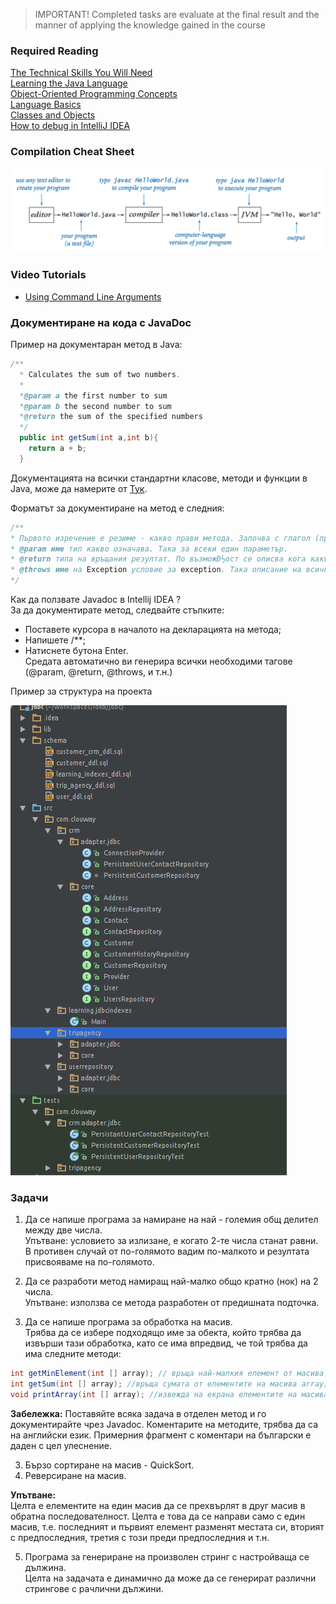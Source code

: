 > IMPORTANT! Completed tasks are evaluate at the final result and the manner of applying the knowledge gained in the  course 

### Required Reading
[The Technical Skills You Will Need](https://dzone.com/articles/the-technical-skills-you-need-to-have-as-a-softwar)  
[Learning the Java Language](http://docs.oracle.com/javase/tutorial/java/index.html)  
[Object-Oriented Programming Concepts](http://docs.oracle.com/javase/tutorial/java/concepts/index.html)  
[Language Basics](http://docs.oracle.com/javase/tutorial/java/nutsandbolts/index.html)  
[Classes and Objects](http://docs.oracle.com/javase/tutorial/java/javaOO/index.html)  
[How to debug in IntelliJ IDEA](https://dzone.com/articles/how-to-debug-java-with-intellij-breakpoints-evalua)  

### Compilation Cheat Sheet
![Compilation Cheet Sheet](images/javac.png)
  
### Video Tutorials
* [Using Command Line Arguments](https://drive.google.com/file/d/0B9XARH7wTEN4OUdIa015VjBxVnc/view?usp=sharing)  

### Документиране на кода с JavaDoc  

Пример на документаран метод в Java:  

```java
/**
  * Calculates the sum of two numbers.
  *
  *@param a the first number to sum
  *@param b the second number to sum
  *@return the sum of the specified numbers
  */
  public int getSum(int a,int b){
    return a + b;
  }
```

Документацията на всички стандартни класове, методи и функции в Java, може да намерите от [Тук](http://docs.oracle.com/javase/7/docs/api/). 

Форматът за документиране на метод е следния:

```java
/**
* Първото изречение е резюме - какво прави метода. Започва с глагол (примерно Събира). От второто изречение са подробностите.
* @param име тип какво означава. Така за всеки един параметър.
* @return типа на връщания резултат. По възможÐ½ост се описва кога какъв резултат се връща.
* @throws име на Exception условие за exception. Така описание на всички изключения (exceptions).
*/
```

Как да ползвате Javadoc в Intellij IDEA ?  
За да документирате метод, следвайте стъпките:  
   * Поставете курсора в началото на декларацията на метода;  
   * Напишете /**;  
   * Натиснете бутона Enter.  
Средата автоматично ви генерира всички необходими тагове (@param, @return, @throws, и т.н.)  

Пример за структура на проекта

![Sample project structure.](https://github.com/freekman/images/blob/master/CorrectPackaging.png)
### Задачи   
1. Да се напише програма за намиране  на най - големия общ делител между две числа.  
Упътване: условието за излизане, е когато 2-те числа станат равни. В противен случай от по-голямото вадим по-малкото и резултата присвояваме на по-голямото.  

2. Да се разработи метод намиращ най-малко общо кратно (нок) на 2 числа.  
Упътване: използва се метода разработен от предишната подточка.  

3. Да се напише програма за обработка на масив.  
    Трябва да се избере подходящо име за обекта, който трябва да извърши тази обработка, като се има впредвид, че той трябва да има следните методи:  
  ```java
int getMinElement(int [] array); // връща най-малкия елемент от масива array;
int getSum(int [] array); //връща сумата от елементите на масива array;
void printArray(int [] array); //извежда на екрана елемeнтите на масива array.
  ```
  **Забележка:** Поставяйте всяка задача в отделен метод и го документирайте чрез Javadoc.  Коментарите на методите, трябва да са на английски език. Примерния фрагмент с коментари на български е даден с цел улеснение.  

3. Бързо сортиране на масив - QuickSort.  
4. Реверсиране на масив.  

  **Упътване:**  
  Целта е елементите на един масив да се прехвърлят в друг масив в обратна последователност. Целта е това да се направи само с един масив, т.е. последният и първият елемент разменят местата си, вторият с предпоследния, третия с този преди предпоследния и т.н.  

5. Програма за генериране на произволен стринг с настройваща се дължина.    
  Целта на задачата е динамично да може да се генерират различни стрингове с рачлични дължини. 
